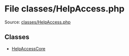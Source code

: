 File classes/HelpAccess.php
=========

Source: [classes/HelpAccess.php](https://github.com/PrestaShop/PrestaShop/blob/1.5.6.3/classes/HelpAccess.php)


Classes
-------

* [HelpAccessCore](class.HelpAccessCore.md)


